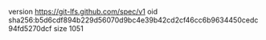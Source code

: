 version https://git-lfs.github.com/spec/v1
oid sha256:b5d6cdf894b229d56070d9bc4e39b42cd2cf46cc6b9634450cedc94fd5270dcf
size 1051
